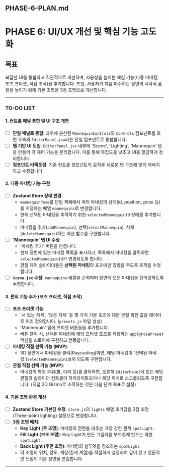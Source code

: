 ## PHASE-6-PLAN.md

# PHASE 6: UI/UX 개선 및 핵심 기능 고도화

## 목표

복잡한 UI를 통합하고 직관적으로 개선하며, 사용성을 높이는 핵심 기능(다중 마네킹, 포즈 프리셋, 직접 조작)을 추가합니다. 또한, 사용자가 처음 마주하는 장면의 시각적 품질을 높이기 위해 기본 조명을 3점 조명으로 개선합니다.

---

### TO-DO LIST

#### 1. 컨트롤 패널 통합 및 UI 구조 개편

- [ ] **단일 패널로 통합**: 좌우에 분산된 `MannequinControls`와 `Controls` 컴포넌트를 화면 우측의 `EditorPanel.jsx`라는 단일 컴포넌트로 통합합니다.
- [ ] **탭 기반 UI 도입**: `EditorPanel.jsx` 내부에 'Scene', 'Lighting', 'Mannequin' 탭을 만들어 각 제어 기능을 분리합니다. 이를 통해 복잡도를 낮추고 UI를 깔끔하게 정리합니다.
- [ ] **컴포넌트 리팩토링**: 기존 컨트롤 컴포넌트의 로직을 새로운 탭 구조에 맞게 재배치하고 수정합니다.

#### 2. 다중 마네킹 기능 구현

- [ ] **Zustand Store 상태 변경**:
  - `mannequinPose`를 단일 객체에서 여러 마네킹의 상태(id, position, pose 등)를 저장하는 배열 `mannequins`로 변경합니다.
  - 현재 선택된 마네킹을 추적하기 위한 `selectedMannequinId` 상태를 추가합니다.
  - 마네킹을 추가(`addMannequin`), 선택(`selectMannequin`), 삭제(`deleteMannequin`)하는 액션 함수를 구현합니다.
- [ ] **'Mannequin' 탭 UI 수정**:
  - '마네킹 추가' 버튼을 만듭니다.
  - 현재 장면에 있는 마네킹 목록을 표시하고, 목록에서 마네킹을 클릭하면 `selectedMannequinId`가 변경되도록 합니다.
  - 관절 제어 슬라이더들은 **선택된 마네킹**의 포즈에만 영향을 주도록 로직을 수정합니다.
- [ ] **`Scene.jsx` 수정**: `mannequins` 배열을 순회하며 장면에 모든 마네킹을 렌더링하도록 수정합니다.

#### 3. 편의 기능 추가 (포즈 프리셋, 직접 조작)

- [ ] **포즈 프리셋 기능**:
  - '서 있는 자세', '앉은 자세' 등 몇 가지 기본 포즈에 대한 관절 회전 값을 데이터로 미리 정의합니다. (`presets.js` 파일 생성)
  - 'Mannequin' 탭에 프리셋 버튼들을 추가합니다.
  - 버튼 클릭 시, 선택된 마네킹에 해당 프리셋 포즈를 적용하는 `applyPosePreset` 액션을 스토어에 구현하고 연동합니다.
- [ ] **마네킹 직접 선택 기능 (MVP)**:
  - 3D 장면에서 마네킹을 클릭(Raycasting)하면, 해당 마네킹이 '선택된 마네킹'(`selectedMannequinId`)이 되도록 구현합니다.
- [ ] **관절 직접 선택 기능 (MVP)**:
  - 마네킹의 특정 부위(팔, 다리 등)를 클릭하면, 오른쪽 `EditorPanel`에 있는 해당 관절의 슬라이더 컨트롤이 하이라이트되거나 해당 위치로 스크롤되도록 구현합니다. (직접 3D Gizmo로 조작하는 것은 다음 단계 목표로 설정)

#### 4. 기본 조명 환경 개선

- [ ] **Zustand Store 기본값 수정**: `store.js`의 `lights` 배열 초기값을 3점 조명(Three-point lighting) 설정으로 변경합니다.
- [ ] **3점 조명 배치**:
  - **Key Light (주 조명)**: 마네킹의 전면을 비추는 가장 강한 흰색 `spotLight`.
  - **Fill Light (보조 조명)**: Key Light가 만든 그림자를 부드럽게 만드는 약한 `spotLight`.
  - **Back Light (후면 조명)**: 마네킹의 실루엣을 강조하는 `spotLight`.
  - 각 조명의 위치, 강도, 색상(흰색 계열)을 적절하게 설정하여 깊이 있고 전문적인 느낌의 기본 장면을 연출합니다.

---
